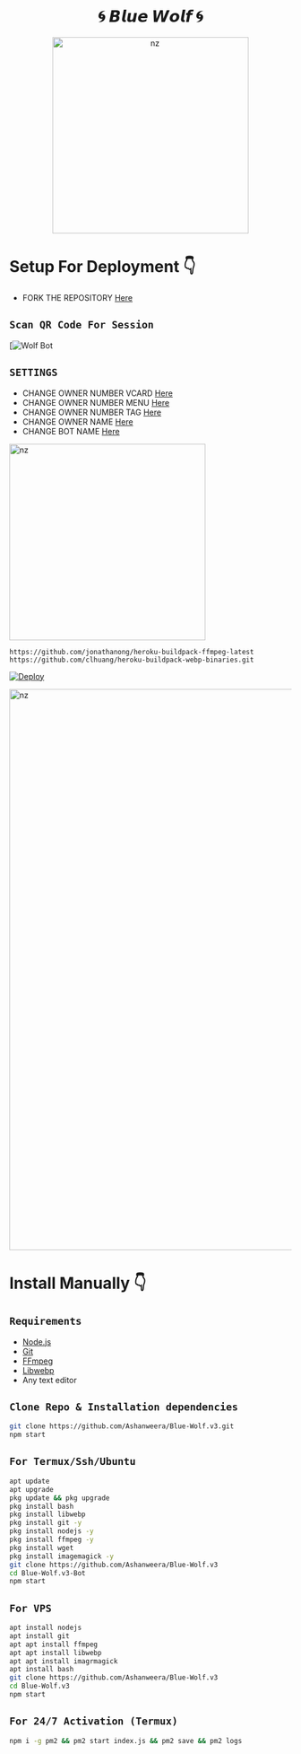 <h1 align="center"> 🌀 𝘽𝙡𝙪𝙚 𝙒𝙤𝙡𝙛 🌀<br></h1>
<p align="center">
<img src="https://i.ibb.co/Xk97NC7/Picsart-22-09-10-23-31-31-590.jpg" alt="nz" width="350"/>



# Setup For Deployment 👇

- FORK THE REPOSITORY [Here](https://github.com/Ashanweera/Blue-Wolf.v3/fork)

## `Scan QR Code For Session`
[![Wolf Bot](https://replit.com/@Sasidu/Blue-Wolf-Bot?v=1)

## `SETTINGS`

- CHANGE OWNER NUMBER VCARD [Here](https://github.com/Ashanweera/Blue-Wolf.v3/blob/master/settings.js#L58)
- CHANGE OWNER NUMBER MENU [Here](https://github.com/Ashanweera/Blue-Wolf.v3/blob/master/settings.js#L65)
- CHANGE OWNER NUMBER TAG [Here](https://github.com/Ashanweera/Blue-Wolf.v3.git/blob/master/settings.js#L66)
- CHANGE OWNER NAME [Here](https://github.com/Ashanweera/Blue-Wolf.v3.git/blob/master/settings.js#L59)
- CHANGE BOT NAME [Here](https://github.com/Ashanweera/Blue-Wolf.v3.git/blob/master/settings.js#L67)
 
 <img src="https://i.ibb.co/nbnbR9Y/loading.gif" alt="nz" width="350"/>


 

```
https://github.com/jonathanong/heroku-buildpack-ffmpeg-latest
https://github.com/clhuang/heroku-buildpack-webp-binaries.git
```

[![Deploy](https://www.herokucdn.com/deploy/button.svg)](https://heroku.com/deploy)
  
<img src="https://i.ibb.co/HPvhLTJ/tenor.gif" alt="nz" width="1000"/>
 
 
# Install Manually 👇
## `Requirements`
* [Node.js](https://nodejs.org/en/)
* [Git](https://git-scm.com/downloads)
* [FFmpeg](https://github.com/BtbN/FFmpeg-Builds/releases/download/autobuild-2020-12-08-13-03/ffmpeg-n4.3.1-26-gca55240b8c-win64-gpl-4.3.zip)
* [Libwebp](https://developers.google.com/speed/webp/download)
* Any text editor
## `Clone Repo & Installation dependencies`
```bash
git clone https://github.com/Ashanweera/Blue-Wolf.v3.git
npm start
```
## `For Termux/Ssh/Ubuntu`
```bash
apt update
apt upgrade
pkg update && pkg upgrade
pkg install bash
pkg install libwebp
pkg install git -y
pkg install nodejs -y 
pkg install ffmpeg -y 
pkg install wget
pkg install imagemagick -y
git clone https://github.com/Ashanweera/Blue-Wolf.v3
cd Blue-Wolf.v3-Bot
npm start
```
## `For VPS`
```bash
apt install nodejs 
apt install git 
apt apt install ffmpeg 
apt apt install libwebp 
apt apt install imagrmagick
apt install bash
git clone https://github.com/Ashanweera/Blue-Wolf.v3
cd Blue-Wolf.v3
npm start
```
## `For 24/7 Activation (Termux)`
```bash
npm i -g pm2 && pm2 start index.js && pm2 save && pm2 logs
```

 
